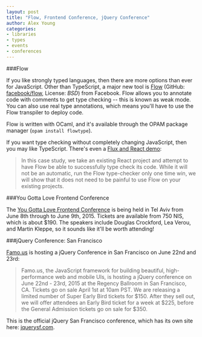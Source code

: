 ```yaml
---
layout: post
title: "Flow, Frontend Conference, jQuery Conference"
author: Alex Young
categories:
- libraries
- types
- events
- conferences
---
```


###Flow

If you like strongly typed languages, then there are more options than ever for JavaScript.  Other than TypeScript, a major new tool is [Flow](http://flowtype.org/) (GitHub: [facebook/flow](https://github.com/facebook/flow), License: _BSD_) from Facebook.  Flow allows you to annotate code with comments to get type checking -- this is known as weak mode.  You can also use real type annotations, which means you'll have to use the Flow transpiler to deploy code.

Flow is written with OCaml, and it's available through the OPAM package manager (`opam install flowtype`).

If you want type checking without completely changing JavaScript, then you may like TypeScript.  There's even a [Flux and React demo](http://flowtype.org/docs/react-example.html#_):

> In this case study, we take an existing React project and attempt to have Flow be able to successfully type check its code. While it will not be an automatic, run the Flow type-checker only one time win, we will show that it does not need to be painful to use Flow on your existing projects.

###You Gotta Love Frontend Conference

The [You Gotta Love Frontend Conference](http://yougottalovefrontend.com/) is being held in Tel Aviv from June 8th through to June 9th, 2015.  Tickets are available from 750 NIS, which is about $190.  The speakers include Douglas Crockford, Lea Verou, and Martin Kleppe, so it sounds like it'll be worth attending!

###jQuery Conference: San Francisco

[Famo.us](http://famo.us) is hosting a jQuery Conference in San Francisco on June 22nd and 23rd:

> Famo.us, the JavaScript framework for building beautiful, high-performance web and mobile UIs, is hosting a jQuery conference on June 22nd - 23rd, 2015 at the Regency Ballroom in San Francisco, CA.
> Tickets go on sale April 1st at 10am PST. We are releasing a limited number of Super Early Bird tickets for $150. After they sell out, we will offer attendees an Early Bird ticket for a week at $225, before the General Admission tickets go on sale for $350.

This is the official jQuery San Francisco conference, which has its own site here: [jquerysf.com](http://jquerysf.com).
